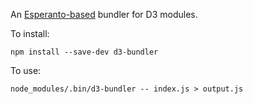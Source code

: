 An [Esperanto-based](https://github.com/esperantojs/esperanto/wiki/Bundling-multiple-ES6-modules) bundler for D3 modules.

To install:

```
npm install --save-dev d3-bundler
```

To use:

```
node_modules/.bin/d3-bundler -- index.js > output.js
```
